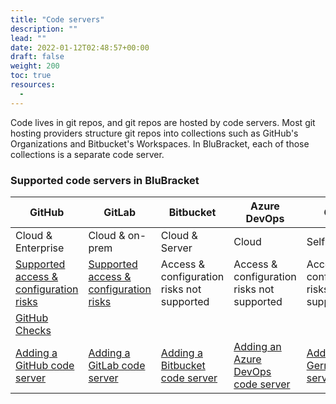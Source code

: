 ```yaml
---
title: "Code servers"
description: ""
lead: ""
date: 2022-01-12T02:48:57+00:00
draft: false
weight: 200
toc: true
resources:
  - 
---
```


Code lives in git repos, and git repos are hosted by code servers. Most git hosting providers structure git repos into collections such as GitHub's Organizations and Bitbucket's Workspaces. In BluBracket, each of those collections is a separate code server.

### Supported code servers in BluBracket

| GitHub                                                                                                  | GitLab                                                                                                  | Bitbucket                                                                                | Azure DevOps                                                                              | Gerrit                                                                       |
|---------------------------------------------------------------------------------------------------------|---------------------------------------------------------------------------------------------------------|------------------------------------------------------------------------------------------|-------------------------------------------------------------------------------------------|------------------------------------------------------------------------------|
| Cloud & Enterprise                                                                                      | Cloud & on-prem                                                                                         | Cloud & Server                                                                           | Cloud                                                                                     | Self-hosted                                                                  |
| [Supported access & configuration risks](/how-to/code-servers/git-server-acccess-configuration/github/) | [Supported access & configuration risks](/how-to/code-servers/git-server-acccess-configuration/gitlab/) | Access & configuration risks not supported                                               | Access & configuration risks not supported                                                | Access & configuration risks not supported                                   |
| [GitHub Checks](/how-to/ci-checks/github-checks/)                                                       |                                                                                                         |                                                                                          |                                                                                           |                                                                              |
| [Adding a GitHub code server](/how-to/code-servers/add-code-servers/github-cloud/)                      | [Adding a GitLab code server](/how-to/code-servers/add-code-servers/gitlab-cloud/)                      | [Adding a Bitbucket code server](/how-to/code-servers/add-code-servers/bitbucket-cloud/) | [Adding an Azure DevOps code server](/how-to/code-servers/add-code-servers/azure-devops/) | [Adding a Gerrit code server](/how-to/code-servers/add-code-servers/gerrit/) |
